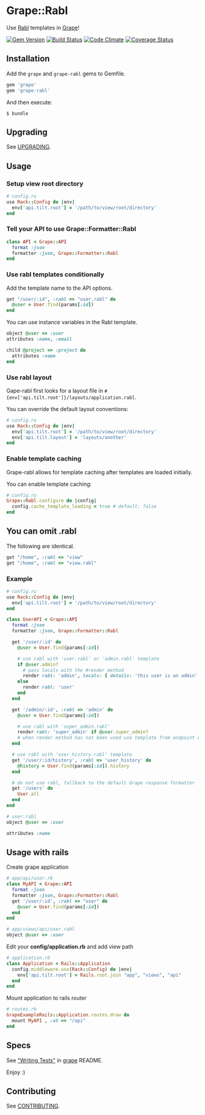 # Grape::Rabl

Use [Rabl](https://github.com/nesquena/rabl) templates in [Grape](https://github.com/ruby-grape/grape)!

[![Gem Version](http://img.shields.io/gem/v/grape-rabl.svg)](http://badge.fury.io/rb/grape-rabl)
[![Build Status](http://img.shields.io/travis/ruby-grape/grape-rabl.svg)](https://travis-ci.org/ruby-grape/grape-rabl)
[![Code Climate](https://codeclimate.com/github/ruby-grape/grape-rabl.svg)](https://codeclimate.com/github/ruby-grape/grape-rabl)
[![Coverage Status](https://img.shields.io/coveralls/ruby-grape/grape-rabl.svg)](https://coveralls.io/r/ruby-grape/grape-rabl?branch=master)

## Installation

Add the `grape` and `grape-rabl` gems to Gemfile.

```ruby
gem 'grape'
gem 'grape-rabl'
```

And then execute:

    $ bundle

## Upgrading

See [UPGRADING](UPGRADING.md).

## Usage

### Setup view root directory

```ruby
# config.ru
use Rack::Config do |env|
  env['api.tilt.root'] = '/path/to/view/root/directory'
end
```

### Tell your API to use Grape::Formatter::Rabl

```ruby
class API < Grape::API
  format :json
  formatter :json, Grape::Formatter::Rabl
end
```

### Use rabl templates conditionally

Add the template name to the API options.

```ruby
get "/user/:id", :rabl => "user.rabl" do
  @user = User.find(params[:id])
end
```

You can use instance variables in the Rabl template.

```ruby
object @user => :user
attributes :name, :email

child @project => :project do
  attributes :name
end
```

### Use rabl layout

Gape-rabl first looks for a layout file in `#{env['api.tilt.root']}/layouts/application.rabl`.

You can override the default layout conventions:

```ruby
# config.ru
use Rack::Config do |env|
  env['api.tilt.root'] = '/path/to/view/root/directory'
  env['api.tilt.layout'] = 'layouts/another'
end
```

### Enable template caching

Grape-rabl allows for template caching after templates are loaded initially.

You can enable template caching:

```ruby
# config.ru
Grape::Rabl.configure do |config|
  config.cache_template_loading = true # default: false
end
```

## You can omit .rabl

The following are identical.

```ruby
get "/home", :rabl => "view"
get "/home", :rabl => "view.rabl"
```

### Example

```ruby
# config.ru
use Rack::Config do |env|
  env['api.tilt.root'] = '/path/to/view/root/directory'
end

class UserAPI < Grape::API
  format :json
  formatter :json, Grape::Formatter::Rabl

  get '/user/:id' do
    @user = User.find(params[:id])

    # use rabl with 'user.rabl' or 'admin.rabl' template
    if @user.admin?
      # pass locals with the #render method
      render rabl: 'admin', locals: { details: 'this user is an admin' }
    else
      render rabl: 'user'
    end
  end

  get '/admin/:id', :rabl => 'admin' do
    @user = User.find(params[:id])

    # use rabl with 'super_admin.rabl'
    render rabl: 'super_admin' if @user.super_admin?
    # when render method has not been used use template from endpoint definition
  end

  # use rabl with 'user_history.rabl' template
  get '/user/:id/history', :rabl => 'user_history' do
    @history = User.find(params[:id]).history
  end

  # do not use rabl, fallback to the default Grape response formatter
  get '/users' do
    User.all
  end
end
```

```ruby
# user.rabl
object @user => :user

attributes :name
```

## Usage with rails

Create grape application

```ruby
# app/api/user.rb
class MyAPI < Grape::API
  format :json
  formatter :json, Grape::Formatter::Rabl
  get '/user/:id', :rabl => "user" do
    @user = User.find(params[:id])
  end
end
```

```ruby
# app/views/api/user.rabl
object @user => :user
```

Edit your **config/application.rb** and add view path

```ruby
# application.rb
class Application < Rails::Application
  config.middleware.use(Rack::Config) do |env|
    env['api.tilt.root'] = Rails.root.join "app", "views", "api"
  end
end
```

Mount application to rails router

```ruby
# routes.rb
GrapeExampleRails::Application.routes.draw do
  mount MyAPI , :at => "/api"
end
```

## Specs

See ["Writing Tests"](https://github.com/ruby-grape/grape#writing-tests) in [grape](https://github.com/ruby-grape/grape) README.

Enjoy :)

## Contributing

See [CONTRIBUTING](CONTRIBUTING.md).
